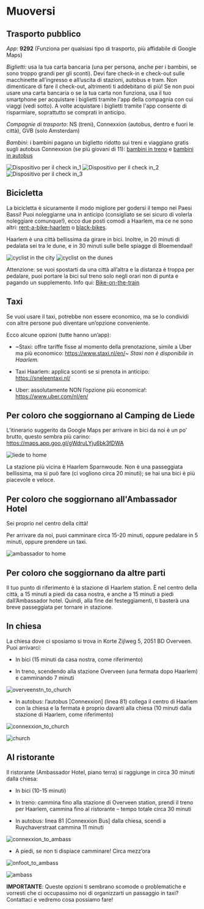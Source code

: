 # Muoversi

## Trasporto pubblico

*App*: **9292** (Funziona per qualsiasi tipo di trasporto, più affidabile di Google Maps)

*Biglietti*: usa la tua carta bancaria (una per persona, anche per i bambini, se sono troppo grandi per gli sconti). Devi fare check-in e check-out sulle macchinette all’ingresso e all’uscita di stazioni, autobus e tram. Non dimenticare di fare il check-out, altrimenti ti addebitano di più! Se non puoi usare una carta bancaria o se la tua carta non funziona, usa il tuo smartphone per acquistare i biglietti tramite l'app della compagnia con cui viaggi (vedi sotto). A volte acquistare i biglietti tramite l'app consente di risparmiare, soprattutto se comprati in anticipo.

*Compagnie di trasporto*: NS (treni), Connexxion (autobus, dentro e fuori le città), GVB (solo Amsterdam)

*Bambini*: i bambini pagano un biglietto ridotto sui treni e viaggiano gratis sugli autobus Connexxion (se più giovani di 11): [bambini in treno](https://www.ns.nl/en/tickets/railrunner) e [bambini in autobus](https://www.connexxion.nl/shop/tickets/free-day)

![Dispositivo per il check in_1](Picture3.jpg) ![Dispositivo per il check in_2](Picture4.jpg) ![Dispositivo per il check in_3](Picture5.jpg)



## Bicicletta

La bicicletta è sicuramente il modo migliore per godersi il tempo nei Paesi Bassi! Puoi noleggiarne una in anticipo (consigliato se sei sicuro di volerla noleggiare comunque!), ecco due posti comodi a Haarlem, ma ce ne sono altri: [rent-a-bike-haarlem](https://www.rentabikehaarlem.nl) o [black-bikes](https://black-bikes.com/bike-rental-locations/haarlem/).

Haarlem è una città bellissima da girare in bici. Inoltre, in 20 minuti di pedalata sei tra le dune, e in 30 minuti sulle belle spiagge di Bloemendaal!

![cyclist in the city](Picture6.jpg)  ![cyclist on the dunes](Picture7.png)

Attenzione: se vuoi spostarti da una città all’altra e la distanza è troppa per pedalare, puoi portare la bici sul treno solo negli orari non di punta e pagando un supplemento. Info qui: [Bike-on-the-train](https://www.ns.nl/en/travel-information/bikes-on-the-train.html)


## Taxi

Se vuoi usare il taxi, potrebbe non essere economico, ma se lo condividi con altre persone può diventare un’opzione conveniente.

Ecco alcune opzioni (tutte hanno un’app):

- ~Staxi: offre tariffe fisse al momento della prenotazione, simile a Uber ma più economico: https://www.staxi.nl/en/~ *Staxi non è disponibile in Haarlem.*

- Taxi Haarlem: applica sconti se si prenota in anticipo: https://sneleentaxi.nl/

- Uber: assolutamente NON l’opzione più economica!: https://www.uber.com/nl/en/


## Per coloro che soggiornano al Camping de Liede

L’itinerario suggerito da Google Maps per arrivare in bici da noi è un po’ brutto, questo sembra più carino:
https://maps.app.goo.gl/gWdruLYju6bk3fDWA

![liede to home](Picture8.png) 

La stazione più vicina è Haarlem Sparnwoude. Non è una passeggiata bellissima, ma si può fare (ci vogliono circa 20 minuti); se hai una bici è più piacevole e veloce.


## Per coloro che soggiornano all'Ambassador Hotel

Sei proprio nel centro della città!

Per arrivare da noi, puoi camminare circa 15-20 minuti, oppure pedalare in 5 minuti, oppure prendere un taxi.

![ambassador to home](Picture9.png) 


## Per coloro che soggiornano da altre parti

Il tuo punto di riferimento è la stazione di Haarlem station. È nel centro della città, a 15 minuti a piedi da casa nostra, e anche a 15 minuti a piedi dall’Ambassador hotel. Quindi, alla fine dei festeggiamenti, ti basterà una breve passeggiata per tornare in stazione.



## In chiesa
La chiesa dove ci sposiamo si trova in Korte Zijlweg 5, 2051 BD Overveen. Puoi arrivarci:

- In bici (15 minuti da casa nostra, come riferimento)

- In treno, scendendo alla stazione Overveen (una fermata dopo Haarlem) e camminando 7 minuti

![overveenstn_to_church](Picture11.png) 

- In autobus: l’autobus [Connexxion] (linea 81) collega il centro di Haarlem con la chiesa e la fermata è proprio davanti alla chiesa (10 minuti dalla stazione di Haarlem, come riferimento)

![connexxion_to_church](Picture13.png) 

![church](Picture12.png) 



## Al ristorante
Il ristorante (Ambassador Hotel, piano terra) si raggiunge in circa 30 minuti dalla chiesa:

- In bici (10-15 minuti)

- In treno: cammina fino alla stazione di Overveen station, prendi il treno per Haarlem, cammina fino al ristorante – tempo totale circa 30 minuti

- In autobus: linea 81 [Connexxion Bus] dalla chiesa, scendi a Ruychaverstraat cammina 11 minuti

![connexxion_to_ambass](Picture14.png) 

- A piedi, se non ti dispiace camminare! Circa mezz’ora

![onfoot_to_ambass](Picture16.png) 

![ambass](Picture15.png) 

**IMPORTANTE**:
Queste opzioni ti sembrano scomode o problematiche e vorresti che ci occupassimo noi di organizzarti un passaggio in taxi? Contattaci e vedremo cosa possiamo fare!










